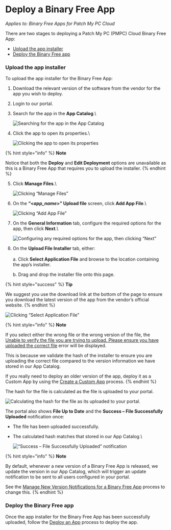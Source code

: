 # Deploy a Binary Free App

_Applies to: Binary Free Apps for Patch My PC Cloud_

There are two stages to deploying a Patch My PC (PMPC) Cloud Binary Free App:

* [Upload the app installer](deploy-a-binary-free-app.md#upload-the-app-installer)
* [Deploy the Binary Free app](deploy-a-binary-free-app.md#deploy-the-binary-free-app)

### Upload the app installer

To upload the app installer for the Binary Free App:

1. Download the relevant version of the software from the vendor for the app you wish to deploy.
2. Login to our portal.
3.  Search for the app in the **App Catalog**.\


    ![Searching for the app in the App Catalog](../../_images/image%20%28443%29.png%20"Searching%20for%20the%20app%20in%20the%20App%20Catalog")


4.  Click the app to open its properties.\


    ![Clicking the app to open its properties](../../_images/image%20%28444%29.png%20"Clicking%20the%20app%20to%20open%20its%20properties")

{% hint style="info" %}
**Note**

Notice that both the **Deploy** and **Edit Deployment** options are unavailable as this is a Binary Free App that requires you to upload the installer.
{% endhint %}

5.  Click **Manage Files**.\


    ![Clicking “Manage Files”](../../_images/image%20%28445%29.png%20"Clicking%20\"Manage%20Files\"")
6.  On the **“<**_**app\_name**_**>” Upload file** screen, click **Add App File**.\


    ![Clicking “Add App File”](../../_images/image%20%28446%29.png%20"Clicking%20\"Add%20App%20File\"")


7.  On the **General Information** tab, configure the required options for the app, then click **Next**.\


    ![Configuring any required options for the app, then clicking “Next”](../../_images/image%20%28447%29.png%20"Configuring%20any%20required%20options%20for%20the%20app,%20then%20clicking%20\"Next\"")


8.  On the **Upload File Installer** tab, either:\
    \
    a. Click **Select Application File** and browse to the location containing the app’s installer.

    b. Drag and drop the installer file onto this page.

{% hint style="success" %}
**Tip**

We suggest you use the download link at the bottom of the page to ensure you download the latest version of the app from the vendor’s official website.
{% endhint %}

![Clicking “Select Application File”](../../_images/image%20%28448%29.png%20"Clicking%20\"Select%20Application%20File\"")

{% hint style="info" %}
**Note**

If you select either the wrong file or the wrong version of the file, the [Unable to verify the file you are trying to upload. Please ensure you have uploaded the correct file](../cloud-troubleshooting/troubleshooting-binary-free-apps/unable-to-verify-the-file-you-are-trying-to-upload-error-in-binary-free-apps.md) error will be displayed.

This is because we validate the hash of the installer to ensure you are uploading the correct file compared to the version information we have stored in our App Catalog.

If you really need to deploy an older version of the app, deploy it as a Custom App by using the [Create a Custom App](../custom-apps/create-a-custom-app/)  process.
{% endhint %}

The hash for the file is calculated as the file is uploaded to your portal.

![Calculating the hash for the file as its uploaded to your portal.](../../_images/image%20%282049%29.png%20"Calculating%20the%20hash%20for%20the%20file%20as%20its%20uploaded%20to%20your%20portal.")

The portal also shows **File Up to Date** and the **Success – File Successfully Uploaded** notification once:

* The file has been uploaded successfully.
*   The calculated hash matches that stored in our App Catalog.\


    ![“Success – File Successfully Uploaded” notification](../../_images/image%20%282050%29.png%20"\"Success%20–%20File%20Successfully%20Uploaded\"%20notification")

{% hint style="info" %}
**Note**

By default, whenever a new version of a Binary Free App is released, we update the version in our App Catalog, which will trigger an update notification to be sent to all users configured in your portal.

See the [Manage New Version Notifications for a Binary Free App](manage-new-version-notifications-for-a-binary-free-app.md) process to change this.
{% endhint %}

### Deploy the Binary Free app

Once the app installer for the Binary Free App has been successfully uploaded, follow the [Deploy an App](../cloud-deployments/deploying-an-app-using-cloud/) process to deploy the app.
